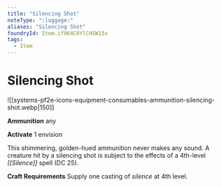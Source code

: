 ```yaml
---
title: "Silencing Shot"
noteType: ":luggage:"
aliases: "Silencing Shot"
foundryId: Item.ifXK4C0YlCHSW13x
tags:
  - Item
---
```


# Silencing Shot
![[systems-pf2e-icons-equipment-consumables-ammunition-silencing-shot.webp|150]]

**Ammunition** any

**Activate** 1 envision

This shimmering, golden-hued ammunition never makes any sound. A creature hit by a silencing shot is subject to the effects of a 4th-level _[[Silence]]_ spell (DC 25).

**Craft Requirements** Supply one casting of _silence_ at 4th level.
